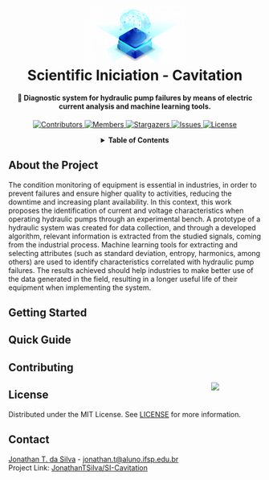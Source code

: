 <!-- PROJECT LOGO -->
<h1 align="center">
  <br>
  <a href="https://github.com/JonathanTSilva/SI-Cavitation"><img src="./Images/logo-cavitation.png" alt="Markdownify" width="200"></a>
  <br>
  Scientific Iniciation - Cavitation
  <br>
</h1>

<h4 align="center">
  🔬 Diagnostic system for hydraulic pump failures by means of electric current analysis and machine learning tools.
</h4>

<!-- PROJECT SHIELDS -->
<p align="center">
  <a href="https://github.com/JonathanTSilva/SI-Cavitation/graphs/contributors">
    <img src="https://img.shields.io/github/contributors/JonathanTSilva/SI-Cavitation.svg?style=for-the-badge" alt="Contributors">
  </a>
  <a href="https://github.com/JonathanTSilva/SI-Cavitation/network/members">
    <img src="https://img.shields.io/github/forks/JonathanTSilva/SI-Cavitation.svg?style=for-the-badge" alt="Members">
  </a>
  <a href="https://github.com/JonathanTSilva/SI-Cavitation/stargazers">
    <img src="https://img.shields.io/github/stars/JonathanTSilva/SI-Cavitation.svg?style=for-the-badge" alt="Stargazers">
  </a>
  <a href="https://github.com/JonathanTSilva/SI-Cavitation/issues">
    <img src="https://img.shields.io/github/issues/JonathanTSilva/SI-Cavitation.svg?style=for-the-badge" alt="Issues">
  </a>
  <a href="https://github.com/JonathanTSilva/SI-Cavitation/blob/main/LICENSE">
    <img src="https://img.shields.io/github/license/JonathanTSilva/SI-Cavitation.svg?style=for-the-badge" alt="License">
  </a>
</p>

<!-- TABLE OF CONTENTS -->
<details close="close" align="center">
  <summary><b>Table of Contents</b></summary>
          <a href="#about-the-project">About The Project</a> |
          <a href="#getting-started">Getting Started</a> |
          <a href="#quick-guide">Quick Guide</a> |
          <a href="#contributing">Contributing</a> |
          <a href="#license">License</a> |
          <a href="#contact">Contact</a>
</details>

## About the Project

The condition monitoring of equipment is essential in industries, in order to prevent failures and ensure higher quality to activities, reducing the downtime and increasing plant availability. In this context, this work proposes the identification of current and voltage characteristics when operating hydraulic pumps through an experimental bench. A prototype of a hydraulic system was created for data collection, and through a developed algorithm, relevant information is extracted from the studied signals, coming from the industrial process. Machine learning tools for extracting and selecting attributes (such as standard deviation, entropy, harmonics, among others) are used to identify characteristics correlated with hydraulic pump failures. The results achieved should help industries to make better use of the data generated in the field, resulting in a longer useful life of their equipment when implementing the system.

## Getting Started



## Quick Guide



## Contributing


<!-- MIT License -->
<a href="https://github.com/JonathanTSilva/SI-Cavitation/blob/main/LICENSE"><img width="100px" src="https://miro.medium.com/max/886/1*C87EjxGeMPrkTuVRVWVg4w.png" align="right" /></a>

## License

Distributed under the MIT License. See [LICENSE](https://github.com/JonathanTSilva/SI-Cavitation/blob/main/LICENSE) for more information.

## Contact
[Jonathan T. da Silva](https://www.linkedin.com/in/JonathanTSilva/) - jonathan.t@aluno.ifsp.edu.br <br/>
Project Link: [JonathanTSilva/SI-Cavitation](https://github.com/JonathanTSilva/SI-Cavitation)

<!-- MARKDOWN LINKS & IMAGES -->
<!-- Caso utilize as imagens em markdown, sempre seguir este padrão!-->
<!--
[![Contributors][contributors-shield]][contributors-url]
[![Forks][forks-shield]][forks-url]
[![Stargazers][stars-shield]][stars-url]
[![Issues][issues-shield]][issues-url]
[![MIT License][license-shield]][license-url]
[![LinkedIn][linkedin-shield]][linkedin-url]
-->

<!-- https://www.markdownguide.org/basic-syntax/#reference-style-links -->
<!--
[contributors-shield]: https://img.shields.io/github/contributors/JonathanTSilva/SI-Cavitation.svg?style=for-the-badge
[contributors-url]: https://github.com/JonathanTSilva/SI-Cavitation/graphs/contributors
[forks-shield]: https://img.shields.io/github/forks/JonathanTSilva/SI-Cavitation.svg?style=for-the-badge
[forks-url]: https://github.com/JonathanTSilva/SI-Cavitation/network/members
[stars-shield]: https://img.shields.io/github/stars/JonathanTSilva/SI-Cavitation.svg?style=for-the-badge
[stars-url]: https://github.com/JonathanTSilva/SI-Cavitation/stargazers
[issues-shield]: https://img.shields.io/github/issues/JonathanTSilva/SI-Cavitation.svg?style=for-the-badge
[issues-url]: https://github.com/JonathanTSilva/SI-Cavitation/issues
[license-shield]: https://img.shields.io/github/license/JonathanTSilva/SI-Cavitation.svg?style=for-the-badge
[license-url]: https://github.com/JonathanTSilva/SI-Cavitation/blob/main/LICENSE
[linkedin-shield]: https://img.shields.io/badge/-LinkedIn-black.svg?style=for-the-badge&logo=linkedin&colorB=555
[linkedin-url]: https://www.linkedin.com/in/JonathanTSilva/
-->
<!-- [product-screenshot]: -->
